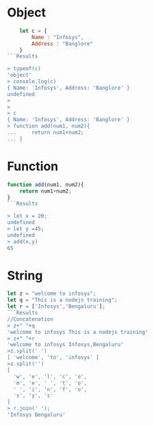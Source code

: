 # Object

```javascript 
    let c = {
        Name : "Infosys",
        Address : "Banglore"
    } 
```Results

> typeof(c)
'object'
> console.log(c)
{ Name: 'Infosys', Address: 'Banglore' }
undefined
>
>
> c
{ Name: 'Infosys', Address: 'Banglore' }
> function add(num1, num2){
...     return num1+num2;
... }
```

# Function

```js
function add(num1, num2){
    return num1+num2;
}
```Results

> let x = 20;
undefined
> let y =45;
undefined
> add(x,y)
65
```

# String

```js
let z = "welcome to infosys";
let q = "This is a nodejs training";
let r = ['Infosys','Bengaluru'];
```Results
//Concatenation
> z+" "+q
'welcome to infosys This is a nodejs training'
> z+" "+r
'welcome to infosys Infosys,Bengaluru'
>z.split(' ')
[ 'welcome', 'to', 'infosys' ]
>z.split('')
[
  'w', 'e', 'l', 'c', 'o',
  'm', 'e', ' ', 't', 'o',
  ' ', 'i', 'n', 'f', 'o',
  's', 'y', 's'
]
> r.join(' ');
'Infosys Bengaluru'
```